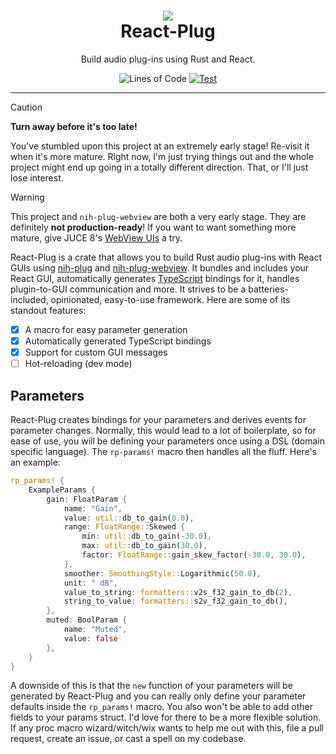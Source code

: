 <div align="center">
<h1>
<img src="https://github.com/user-attachments/assets/000ce122-5dc2-40b6-9a63-bf8942bc3b79">
<div>React-Plug</div>
</h1>
<p>
Build audio plug-ins using Rust and React.
</p>

![Lines of Code](https://img.shields.io/badge/dynamic/json?url=https%3A%2F%2Fapi.codetabs.com%2Fv1%2Floc%2F%3Fgithub%3D223230%2Freact_plug%26branch%3Dmain&query=%24%5B%3F(%40.language%3D%3D%22Rust%22)%5D.linesOfCode&label=Lines%20of%20Code&labelColor=gray&color=blue)
[![Test](https://github.com/223230/react_plug/actions/workflows/test.yml/badge.svg)](https://github.com/223230/react_plug/actions/workflows/test.yml)

</div>

---

> [!CAUTION]
> **Turn away before it's too late!**
> 
> You've stumbled upon this project at an extremely early stage! Re-visit it when
> it's more mature. Right now, I'm just trying things out and the whole project
> might end up going in a totally different direction. That, or I'll just lose
> interest.

> [!WARNING]
> This project and `nih-plug-webview` are both a very early stage. They are
> definitely **not production-ready**! If you want to want something more mature,
> give JUCE 8's [WebView UIs](https://juce.com/blog/juce-8-feature-overview-webview-uis/) a try.

React-Plug is a crate that allows you to build Rust audio plug-ins with React GUIs
using [nih-plug](https://github.com/robbert-vdh/nih-plug) and [nih-plug-webview](https://github.com/httnn/nih-plug-webview). It bundles and includes your
React GUI, automatically generates [TypeScript](https://typescriptlang.org) bindings for it, handles
plugin-to-GUI communication and more. It strives to be a batteries-included,
opinionated, easy-to-use framework. Here are some of its standout features:

  - [x] A macro for easy parameter generation
  - [x] Automatically generated TypeScript bindings
  - [x] Support for custom GUI messages
  - [ ] Hot-reloading (dev mode)

## Parameters

React-Plug creates bindings for your parameters and derives events for parameter
changes. Normally, this would lead to a lot of boilerplate, so for ease of use, you
will be defining your parameters once using a DSL (domain specific language). The
`rp-params!` macro then handles all the fluff. Here's an example:

```rust
rp_params! {
    ExampleParams {
        gain: FloatParam {
            name: "Gain",
            value: util::db_to_gain(0.0),
            range: FloatRange::Skewed {
                min: util::db_to_gain(-30.0),
                max: util::db_to_gain(30.0),
                factor: FloatRange::gain_skew_factor(-30.0, 30.0),
            },
            smoother: SmoothingStyle::Logarithmic(50.0),
            unit: " dB",
            value_to_string: formatters::v2s_f32_gain_to_db(2),
            string_to_value: formatters::s2v_f32_gain_to_db(),
        },
        muted: BoolParam {
            name: "Muted",
            value: false
        },
    }
}
```

A downside of this is that the `new` function of your parameters will be generated
by React-Plug and you can really only define your parameter defaults inside the
`rp_params!` macro. You also won't be able to add other fields to your params
struct. I'd love for there to be a more flexible solution. If any proc macro
wizard/witch/wix wants to help me out with this, file a pull request, create an
issue, or cast a spell on my codebase.